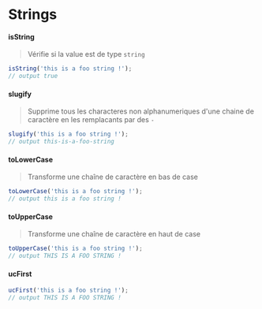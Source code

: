 # Strings

#### isString

> Vérifie si la value est de type `string`

```javascript
isString('this is a foo string !');
// output true
```

#### slugify

> Supprime tous les characteres non alphanumeriques d'une chaine de caractère en les remplacants par des `-`

```javascript
slugify('this is a foo string !');
// output this-is-a-foo-string
```

#### toLowerCase

> Transforme une chaîne de caractère en bas de case

```javascript
toLowerCase('this is a foo string !');
// output this is a foo string !
```

#### toUpperCase

> Transforme une chaîne de caractère en haut de case

```javascript
toUpperCase('this is a foo string !');
// output THIS IS A FOO STRING !
```

#### ucFirst

>

```javascript
ucFirst('this is a foo string !');
// output THIS IS A FOO STRING !
```
